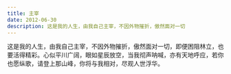 ```yaml
---
title: 主宰
date: 2012-06-30
description: 这是我的人生，由我自己主宰，不因外物摧折，傲然面对一切
---
```


这是我的人生，由我自己主宰，不因外物摧折，傲然面对一切，即便困阻林立，也要活得精彩。心似平川广阔，眼如星辰放空，当我彻声呐喊，亦有天地呼应，若你也愿纵歌，请登上那山峰，你将与我相对，尽观人世浮华。

